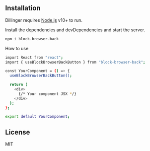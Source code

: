 ## Installation

Dillinger requires [Node.js](https://nodejs.org/) v10+ to run.

Install the dependencies and devDependencies and start the server.

```sh
npm i block-browser-back
```

How to use 

```sh
import React from "react";
import { useBlockBrowserBackButton } from "block-browser-back";

const YourComponent = () => {
  useBlockBrowserBackButton();

  return (
    <div>
      {/* Your component JSX */}
    </div>
  );
};

export default YourComponent;
```





## License

MIT
